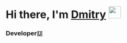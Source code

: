 <h1 align="left">Hi there, I'm <a href="https://nn.hh.ru/resume/45a32ec0ff0166b6b30039ed1f6d4b796c5563" target="_blank">Dmitry</a> 
<img src="https://github.com/blackcater/blackcater/raw/main/images/Hi.gif" height="32"/></h1>
<h3 align="left">Developer🇺</h3>
